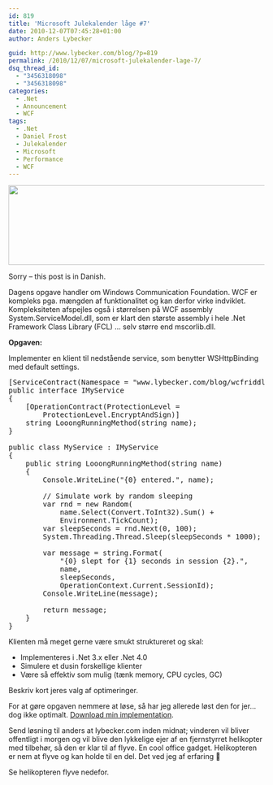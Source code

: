```yaml
---
id: 819
title: 'Microsoft Julekalender låge #7'
date: 2010-12-07T07:45:28+01:00
author: Anders Lybecker

guid: http://www.lybecker.com/blog/?p=819
permalink: /2010/12/07/microsoft-julekalender-lage-7/
dsq_thread_id:
  - "3456318098"
  - "3456318098"
categories:
  - .Net
  - Announcement
  - WCF
tags:
  - .Net
  - Daniel Frost
  - Julekalender
  - Microsoft
  - Performance
  - WCF
---
```

[<img loading="lazy" class="alignnone size-full wp-image-821" title="Microsoft Julekalender 2010" src="http://www.lybecker.com/blog/wp-content/uploads/MicrosoftJulekalender2010.png" alt="" width="550" height="157" />](http://danielfrost.dk/post/Mr-Frosts-Julekalender-starter-pa-Onsdag!-Er-du-klar-.aspx)

Sorry – this post is in Danish.

Dagens opgave handler om Windows Communication Foundation. WCF er kompleks pga. mængden af funktionalitet og kan derfor virke indviklet. Kompleksiteten afspejles også i størrelsen på WCF assembly System.ServiceModel.dll, som er klart den største assembly i hele .Net Framework Class Library (FCL) … selv større end mscorlib.dll.

**Opgaven:**

Implementer en klient til nedstående service, som benytter WSHttpBinding med default settings.

<pre class="brush: csharp; title: ; notranslate" title="">[ServiceContract(Namespace = "www.lybecker.com/blog/wcfriddle")]
public interface IMyService
{
    [OperationContract(ProtectionLevel =
        ProtectionLevel.EncryptAndSign)]
    string LooongRunningMethod(string name);
}

public class MyService : IMyService
{
    public string LooongRunningMethod(string name)
    {
        Console.WriteLine("{0} entered.", name);

        // Simulate work by random sleeping
        var rnd = new Random(
            name.Select(Convert.ToInt32).Sum() +
            Environment.TickCount);
        var sleepSeconds = rnd.Next(0, 100);
        System.Threading.Thread.Sleep(sleepSeconds * 1000);

        var message = string.Format(
            "{0} slept for {1} seconds in session {2}.",
            name,
            sleepSeconds,
            OperationContext.Current.SessionId);
        Console.WriteLine(message);

        return message;
    }
}
</pre>

Klienten må meget gerne være smukt struktureret og skal:

  * Implementeres i .Net 3.x eller .Net 4.0
  * Simulere et dusin forskellige klienter
  * Være så effektiv som mulig (tænk memory, CPU cycles, GC)

Beskriv kort jeres valg af optimeringer.

For at gøre opgaven nemmere at løse, så har jeg allerede løst den for jer… dog ikke optimalt. [Download min implementation](/blog/wp-content/uploads/WcfRiddle.zip).

Send løsning til anders at lybecker.com inden midnat; vinderen vil bliver offentligt i morgen og vil blive den lykkelige ejer af en fjernstyrret helikopter med tilbehør, så den er klar til af flyve. En cool office gadget. Helikopteren er nem at flyve og kan holde til en del. Det ved jeg af erfaring 🙂

Se helikopteren flyve nedefor.